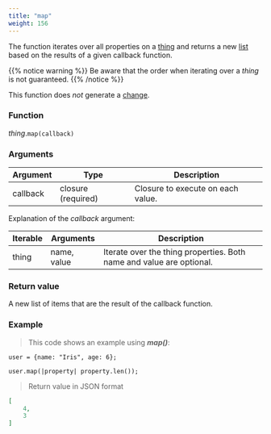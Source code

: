```yaml
---
title: "map"
weight: 156
---
```


The function iterates over all properties on a [thing](..) and
returns a new [list](../../list) based on the results of a given callback function.

{{% notice warning %}}
Be aware that the order when iterating over a *thing* is not guaranteed.
{{% /notice %}}

This function does *not* generate a [change](../../../overview/changes).

### Function

*thing*.`map(callback)`

### Arguments

Argument | Type | Description
-------- | ---- | -----------
callback | closure (required) | Closure to execute on each value.

Explanation of the *callback* argument:

Iterable | Arguments   | Description
-------- | ----------- | -----------
thing    | name, value | Iterate over the thing properties. Both name and value are optional.

### Return value

A new list of items that are the result of the callback function.

### Example

> This code shows an example using ***map()***:

```thingsdb,json_response
user = {name: "Iris", age: 6};

user.map(|property| property.len());
```

> Return value in JSON format

```json
[
    4,
    3
]
```
